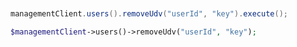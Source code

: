 ```python

```

```csharp

```

```java
managementClient.users().removeUdv("userId", "key").execute();
```

```php
$managementClient->users()->removeUdv("userId", "key");
```
